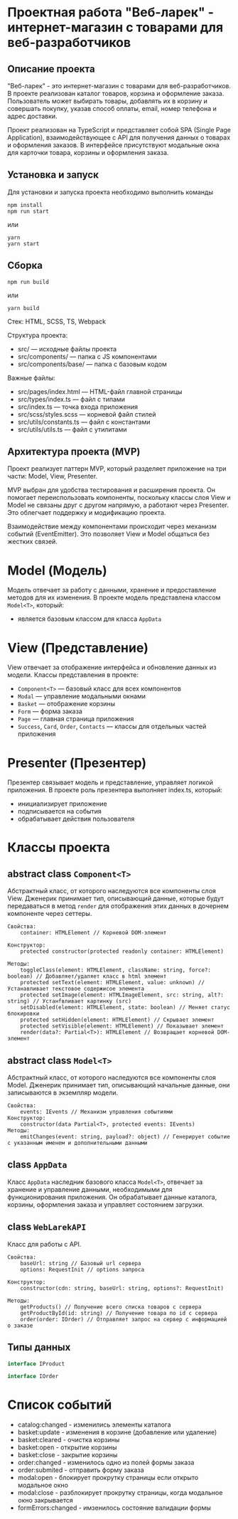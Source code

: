 # Проектная работа "Веб-ларек" - интернет-магазин с товарами для веб-разработчиков

## Описание проекта
"Веб-ларек" - это интернет-магазин с товарами для веб-разработчиков. В проекте реализован каталог товаров, корзина и оформление заказа. Пользователь может выбирать товары, добавлять их в корзину и совершать покупку, указав способ оплаты, email, номер телефона и адрес доставки.

Проект реализован на TypeScript и представляет собой SPA (Single Page Application), взаимодействующее с API для получения данных о товарах и оформления заказов. В интерфейсе присутствуют модальные окна для карточки товара, корзины и оформления заказа.

## Установка и запуск
Для установки и запуска проекта необходимо выполнить команды
```shell
npm install
npm run start
```
или
```shell
yarn
yarn start
```
## Сборка
```shell
npm run build
```
или
```shell
yarn build
```
Стек: HTML, SCSS, TS, Webpack

Структура проекта:
- src/ — исходные файлы проекта
- src/components/ — папка с JS компонентами
- src/components/base/ — папка с базовым кодом

Важные файлы:
- src/pages/index.html — HTML-файл главной страницы
- src/types/index.ts — файл с типами
- src/index.ts — точка входа приложения
- src/scss/styles.scss — корневой файл стилей
- src/utils/constants.ts — файл с константами
- src/utils/utils.ts — файл с утилитами

## Архитектура проекта (MVP)
Проект реализует паттерн MVP, который разделяет приложение на три части: Model, View, Presenter.

MVP выбран для удобства тестирования и расширения проекта. Он помогает переиспользовать компоненты, поскольку классы слоя View и Model не связаны друг с другом напрямую, а работают через Presenter. Это облегчает поддержку и модификацию проекта.

Взаимодействие между компонентами происходит через механизм событий (EventEmitter). Это позволяет View и Model общаться без жестких связей.

# Model (Модель)
Модель отвечает за работу с данными, хранение и предоставление методов для их изменения. В проекте модель представлена классом `Model<T>`, который:

- является базовым классом для класса `AppData`

# View (Представление)
View отвечает за отображение интерфейса и обновление данных из модели. Классы представления в проекте:

- `Component<T>` — базовый класс для всех компонентов
- `Modal` —  управление модальными окнами
- `Basket` — отображение корзины
- `Form` — форма заказа
- `Page` — главная страница приложения
- `Success`, `Card`, `Order`, `Contacts` — классы для отдельных частей приложения

# Presenter (Презентер)
Презентер связывает модель и представление, управляет логикой приложения. В проекте роль презентера выполняет index.ts, который:

- инициализирует приложение
- подписывается на события
- обрабатывает действия пользователя

# Классы проекта

## abstract class `Component<T>`
Абстрактный класс, от которого наследуются все компоненты слоя View.
Дженерик принимает тип, описывающий данные, которые будут передаваться в метод `render` для отображения этих данных в дочернем компоненте через сеттеры.

```
Свойства:
    container: HTMLElement // Корневой DOM-элемент

Конструктор:
    protected constructor(protected readonly container: HTMLElement)

Методы:
    toggleClass(element: HTMLElement, className: string, force?: boolean) // Добавляет/удаляет класс в html элемент
    protected setText(element: HTMLElement, value: unknown) // Устанавливает текстовое содержисое элемента
    protected setImage(element: HTMLImageElement, src: string, alt?: string) // Устанfвливает картинку (src)
    setDisabled(element: HTMLElement, state: boolean) // Меняет статус блокировки
    protected setHidden(element: HTMLElement) // Скрывает элемент
    protected setVisible(element: HTMLElement) // Показывает элемент
    render(data?: Partial<T>): HTMLElement // Возвращает корневой DOM-элемент 
```

## abstract class `Model<T>`
Абстрактный класс, от которого наследуются все компоненты слоя Model. 
Дженерик принимает тип, описывающий начальные данные, они записываются в экземпляр модели.

```
Свойства:
    events: IEvents // Механизм управления событиями
Конструктор:
    constructor(data Partial<T>, protected events: IEvents)
Методы:
    emitChanges(event: string, payload?: object) // Генерирует событие с указанным именем и дополнительными данными
```

## class `AppData`
Класс `AppData` наследник базового класса `Model<T>`, отвечает за хранение и управление данными, необходимыми для функционирования приложения. Он обрабатывает данные каталога, корзины, оформления заказа и управляет состоянием загрузки.

## class `WebLarekAPI`
Класс для работы с API. 

```
Свойства:
    baseUrl: string // Базовый url сервера
    options: RequestInit // options запроса

Конструктор:
    constructor(cdn: string, baseUrl: string, options?: RequestInit)

Методы:
    getProducts() // Получение всего списка товаров с сервера
    getProductById(id: string) // Получение товара по id с сервера
    order(order: IOrder) // Отправляет запрос на сервер с информацией о заказе
```

## Типы данных
```ts
interface IProduct
```
```ts
interface IOrder  
```

# Список событий
- catalog:changed - изменились элементы каталога
- basket:update - изменения в корзине (добавление или удаление)
- basket:cleared - очистка корзины
- basket:open - открытие корзины
- basket:close - закрытие корзины
- order:changed - изменилось одно из полей формы заказа
- order:submited - отправить форму заказа
- modal:open - блокирует прокрутку страницы если открыто модальное окно
- modal:close - разблокирует прокрутку страницы, когда модальное окно закрывается
- formErrors:changed - имзенилось состояние валидации формы
